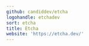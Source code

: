 ```yaml
---
github: candiddev/etcha
logohandle: etchadev
sort: etcha
title: Etcha
website: 'https://etcha.dev/'
---
```

